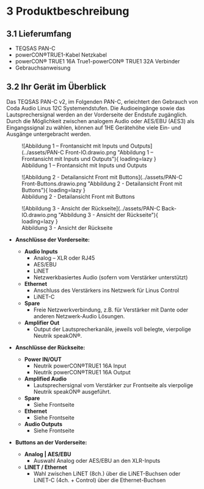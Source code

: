 # 3 Produktbeschreibung
## 3.1 Lieferumfang
- TEQSAS PAN-C
- powerCON®TRUE1-Kabel Netzkabel
- powerCON® TRUE1 16A True1-powerCON® TRUE1 32A Verbinder
- Gebrauchsanweisung

## 3.2 Ihr Gerät im Überblick
Das TEQSAS PAN-C v2, im Folgenden PAN-C, erleichtert den Gebrauch von Coda Audio Linus 12C Systemendstufen. Die Audioeingänge sowie das Lautsprechersignal werden an der Vorderseite der Endstufe zugänglich. Durch die Möglichkeit zwischen analogem Audio oder AES/EBU (AES3) als Eingangssignal zu wählen, können auf 1HE Gerätehöhe viele Ein- und Ausgänge untergebracht werden.

<figure markdown="span">
  ![Abbildung 1 – Frontansicht mit Inputs und Outputs](../assets/PAN-C Front-IO.drawio.png "Abbildung 1 – Frontansicht mit Inputs und Outputs"){ loading=lazy }
  <figcaption>Abbildung 1 – Frontansicht mit Inputs und Outputs</figcaption>
</figure>

<figure markdown="span">
  ![Abbildung 2 - Detailansicht Front mit Buttons](../assets/PAN-C Front-Buttons.drawio.png "Abbildung 2 - Detailansicht Front mit Buttons"){ loading=lazy }
  <figcaption>Abbildung 2 - Detailansicht Front mit Buttons</figcaption>
</figure>
<figure markdown="span">
  ![Abbildung 3 - Ansicht der Rückseite](../assets/PAN-C Back-IO.drawio.png "Abbildung 3 - Ansicht der Rückseite"){ loading=lazy }
  <figcaption>Abbildung 3 - Ansicht der Rückseite</figcaption>
</figure>

- **Anschlüsse der Vorderseite:**
  - **Audio Inputs**
    - Analog – XLR oder RJ45
    - AES/EBU
    - LiNET
    - Netzwerkbasiertes Audio (sofern vom Verstärker unterstützt)
  - **Ethernet**
    - Anschluss des Verstärkers ins Netzwerk für Linus Control
    - LiNET-C
  - **Spare**
    - Freie Netzwerkverbindung, z.B. für Verstärker mit Dante oder anderen Netzwerk-Audio Lösungen.
  - **Amplifier Out**
    - Output der Lautsprecherkanäle, jeweils voll belegte, vierpolige Neutrik speakON®.

- **Anschlüsse der Rückseite:**
  - **Power IN/OUT**
    - Neutrik powerCON®TRUE1 16A Input
    - Neutrik powerCON®TRUE1 16A Output
  - **Amplified Audio**
    - Lautsprechersignal vom Verstärker zur Frontseite als vierpolige Neutrik speakON® ausgeführt.
  - **Spare**
    - Siehe Frontseite
  - **Ethernet**
    - Siehe Frontseite
  - **Audio Outputs**
    - Siehe Frontseite

- **Buttons an der Vorderseite:**
  - **Analog | AES/EBU**
    - Auswahl Analog oder AES/EBU an den XLR-Inputs
  - **LINET / Ethernet**
    - Wahl zwischen LiNET (8ch.) über die LiNET-Buchsen oder LiNET-C (4ch. + Control) über die Ethernet-Buchsen
